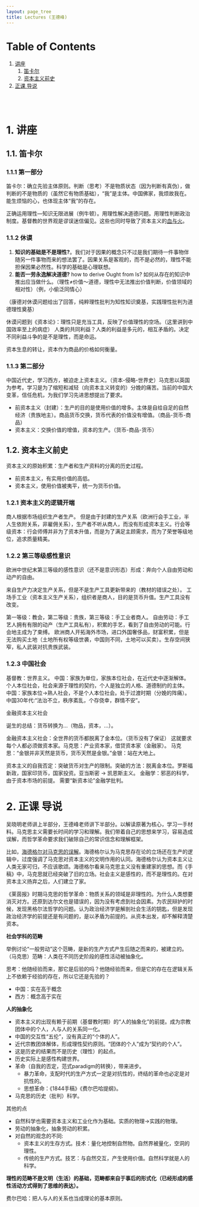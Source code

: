 ```yaml
---
layout: page_tree
title: Lectures (王德峰)
---
```


# Table of Contents
1. [讲座](#l1)
    1. [笛卡尔](#l1.1)
    2. [资本主义前史](#l1.2)
2. [正课 导说](#l2)


<br/><br/>

<a name="l1"></a>
# 1. 讲座

<a name="l1.1"></a>
## 1.1. 笛卡尔

### 1.1.1 第一部分

笛卡尔：确立先验主体原则。判断（思考）不是物质状态（因为判断有真伪），做判断的不是物质的（虽然它有物质基础），“我”是主体。中国佛家，我烦故我在。能生烦恼的心，也体现主体“我”的存在。

正确运用理性—知识无限进展（例牛顿）。用理性解决道德问题。用理性判断政治制度。基督教的世界观是谬误迷信偏见。这些也同时导致了资本主义的<u>血与火</u>。

### 1.1.2 休谟

1. **知识的基础是不是理性?**。我们对于因果的概念只不过是我们期待一件事物伴随另一件事物而来的想法罢了。因果关系是客观的，而不是必然的，理性不能担保因果必然性。科学的基础是心理联想。
2. **能否一劳永逸解决道德?** how to derive Ought from Is? 如何从存在的知识中推出应当做什么。（理性≠价值～道德，理性中无法推出价值判断，价值领域的相对性）（例，小偷泛同情心）

（康德对休谟问题给出了回答，纯粹理性批判为知性知识奠基，实践理性批判为道德理性奠基）

休谟问题到《资本论》：理性只是充当工具，反映了价值理性的空场。（这里讲到中国效率至上的病症）
人类的共同利益？人类的利益是多元的，相互矛盾的。决定不同利益斗争的是不是理性，而是命运。

资本生息的转让，资本作为商品的价格如何衡量。

### 1.1.3 第二部分

中国近代史，学习西方，被迫走上资本主义。（资本-侵略-世界史）马克思以英国为参考。学习是为了缩短和减轻（向资本主义转变的）分娩的痛苦。当前的中国大变革，信任危机，为我们学习先进思想提出了要求。

* 前资本主义（封建）：生产的目的是使用价值的增多。主体是自给自足的自然经济（贵族地主）。商品货币交换，货币代表的价值没有增值。（商品-货币-商品）
* 资本主义：交换价值的增值，资本的生产。（货币-商品-货币）

<a name="l1.2"></a>
## 1.2. 资本主义前史

资本主义的原始积累：生产者和生产资料的分离的历史过程。

* 前资本主义，有实用价值的高低。
* 资本主义，使用价值被夷平，统一为货币价值。

### 1.2.1 资本主义的逻辑开端

商人根据市场组织生产者生产。 但是由于封建的生产关系（欧洲行会手工业，半人生依附关系，非雇佣关系），生产者不听从商人，而没有形成资本主义。行会等级资本：行会师傅并非为了资本升值，而是为了满足主顾需求，而为了荣誉等级地位，追求质量精美。

### 1.2.2 第三等级感性意识

欧洲中世纪末第三等级的感性意识（还不是意识形态）形成：奔向个人自由劳动和动产的自由。

来自生产力决定生产关系，但是不是生产工具更新带来的（教材的错误之处）。 工场手工业（资本主义生产关系），组织者是商人，目的是货币升值。生产工具没有改变。

第一等级：教会，第二等级：贵族，第三等级：手工业者商人。 自由劳动：手工艺人拥有有限的动产（生产工具私有），积累的手艺，看到了自由劳动的可能。行会地主成为了束缚。 欧洲商人开拓海外市场，进口外国奢侈品，财富积累，但是无法购买土地（土地所有权等级世袭，中国则不同，土地可以买卖）。生存空间狭窄，私人武装对抗贵族武装。

### 1.2.3 中国社会
基督教：世界主义。 中国：家族为单位，家族本位社会，在近代史中逐渐解体。 个人本位社会，社会来源于理性的契约，个人是独立的人格、道德制约的主体。 中国：家族本位->熟人社会，不是个人本位社会。处于过渡时期（分娩的阵痛）。 中国30年代:“法治不立，秩序紊乱，个存侥幸，群情不安”。

金融资本主义社会

诞生的总结：货币转换为…（物品，资本，…）。

金融资本主义社会：全世界的货币都脱离了金本位。（货币没有了保证） 这就要求每个人都必须做资本家。马克思：产业资本家，借贷资本家（金融家）。 马克思：“金银并非天然是货币，货币天然是金银。”金银：站在大地上。

资本主义的自我否定：突破货币对生产的限制。突破的方法：脱离金本位。罗斯福新政，国家印货币，国家投资。亚当斯密 -> 凯恩斯主义。 金融学：邪恶的科学，由于资本市场的前提。 需要“新资本论”金融学批判。


<a name="l2"></a>
# 2. 正课 导说

吴晓明老师讲上半部分，王德峰老师讲下半部分。以解读原著为核心，学习一手材料。马克思主义需要长时间的学习和理解。我们带着自己的思想来学习，容易造成误解，而哲学革命要求我们破除自己的常识信念和理解框架。

比如，<u>海德格尔对马克思的误解</u>。海德格尔认为马克思存在论的立场还在生产的逻辑中，过度强调了马克思对资本主义的文明作用的认同。海德格尔认为资本主义让人类无家可归，不应该歌颂。海德格尔看来马克思主义没有重建家的思想。而《手稿》中，马克思就已经突破了旧的立场。社会主义是感性的，而不是理性的。在对资本主义扬弃之后，人们建立了家。

《莱茵报》时期马克思的哲学革命：物质关系的领域是非理性的。为什么人类想要消灭对方。还原到达尔文也是错误的，因为没有考虑到社会因素。为农民辩护的时候，发现黑格尔法哲学的问题。认为政治经济学是解剖社会生活的钥匙，但是发现政治经济学的前提还是有问题的，是以矛盾为前提的。从资本出发，却不解释清楚资本。

**社会学科的范畴**

举例讨论“一般劳动”这个范畴，是新的生产方式产生后随之而来的，被建立的。
（马克思）范畴：人类在不同历史阶段的感性活动被抽象化。

思考：他随经验而来，那它是后验的吗？他随经验而来，但是它的存在在逻辑关系上不依赖于经验的存在，所以它还是先验的？

* 中国：实在高于概念
* 西方：概念高于实在

**人的抽象化**

* 资本主义的出现有赖于前期（基督教时期）的“人的抽象化”的前提。成为宗教团体中的个人，人与人的关系同一化。
* 中国的交互性“五伦”，没有真正的“个体的人”。
* 近代宗教团体解体，形成理性契约原则。“团体的个人”成为“契约的个人”。
* 这是历史的结果而不是历史（理性）的起点。
* 历史实际上是感性构建世界。
* 革命（自我的否定，范式paradigm的转换），带来进步。
    * 暴力革命，支配时代的生产方式一定是对抗性的，终结的革命也必定是对抗性的。
    * 思想革命：《1844手稿》《费尔巴哈提纲》。
* 马克思的历史（批判）科学。

其他的点

* 自然科学也需要资本主义和工业化作为基础。实质的物理->实践的物理。
* 劳动的抽象化，抽象劳动的积累。
* 对自然的观念的不同:
  * 资本主义的生存方式。技术：量化地控制自然物。自然界被量化，空洞的理性。
  * 传统的生产方式。技艺：与自然交互，产生使用价值。自然科学就是人的科学。

**理性的范畴不是文明（生活）的基础，范畴都来自于事后的形式化（已经形成的感性活动方式得到了思维的表达）。**

费尔巴哈：把人与人的关系也当成理论的基本原则。
